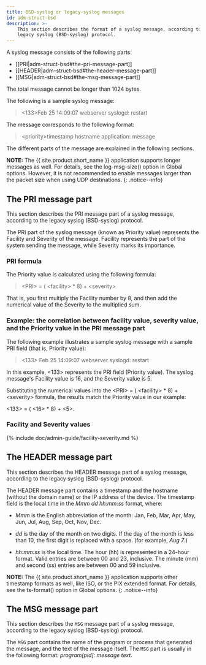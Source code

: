 ```yaml
---
title: BSD-syslog or legacy-syslog messages
id: adm-struct-bsd
description: >-
    This section describes the format of a syslog message, according to the
    legacy syslog (BSD-syslog) protocol.
---
```


A syslog message consists of the following parts:

- [[PRI|adm-struct-bsd#the-pri-message-part]]
- [[HEADER|adm-struct-bsd#the-header-message-part]]
- [[MSG|adm-struct-bsd#the-msg-message-part]]

The total message cannot be longer than 1024 bytes.

The following is a sample syslog message:

><133>Feb 25 14:09:07 webserver syslogd: restart

The message corresponds to the following format:

>\<priority\>timestamp hostname application: message

The different parts of the message are explained in the following
sections.

**NOTE:** The {{ site.product.short_name }} application
supports longer messages as well. For details, see the log-msg-size()
option in Global options.
However, it is not recommended to enable messages larger than the packet
size when using UDP destinations.
{: .notice--info}

## The PRI message part

This section describes the PRI message part of a syslog message, according to the
legacy syslog (BSD-syslog) protocol.

The PRI part of the syslog message (known as Priority value) represents
the Facility and Severity of the message. Facility represents the part
of the system sending the message, while Severity marks its importance.

### PRI formula

The Priority value is calculated using the following formula:

>\<PRI\> = ( \<facility\> * 8) + \<severity\>

That is, you first multiply the Facility number by 8, and then add the
numerical value of the Severity to the multiplied sum.

### Example: the correlation between facility value, severity value, and the Priority value in the PRI message part

The following example illustrates a sample syslog message with a sample
PRI field (that is, Priority value):

>\<133\> Feb 25 14:09:07 webserver syslogd: restart

In this example, \<133\> represents the PRI field (Priority value). The
syslog message\'s Facility value is 16, and the Severity value is 5.

Substituting the numerical values into the \<PRI\> = ( \<facility\> \*
8) + \<severity\> formula, the results match the Priority value in our
example:

\<133\> = ( \<16\> \* 8) + \<5\>.

### Facility and Severity values

{% include doc/admin-guide/facility-severity.md %}

## The HEADER message part

This section describes the HEADER message part of a syslog message, according to the legacy syslog (BSD-syslog) protocol.

The HEADER message part contains a timestamp and the hostname (without
the domain name) or the IP address of the device. The timestamp field is
the local time in the *Mmm dd hh:mm:ss* format, where:

- *Mmm* is the English abbreviation of the month: Jan, Feb, Mar, Apr,
    May, Jun, Jul, Aug, Sep, Oct, Nov, Dec.

- *dd* is the day of the month on two digits. If the day of the month
    is less than 10, the first digit is replaced with a space. (for
    example, *Aug 7*.)

- *hh:mm:ss* is the local time. The hour (hh) is represented in a
    24-hour format. Valid entries are between 00 and 23, inclusive. The
    minute (mm) and second (ss) entries are between 00 and 59 inclusive.

**NOTE:** The {{ site.product.short_name }} application
supports other timestamp formats as well, like ISO, or the PIX extended
format. For details, see the ts-format() option in Global options.
{: .notice--info}

## The MSG message part

This section describes the `MSG` message part of a syslog message, according to
the legacy syslog (BSD-syslog) protocol.

The `MSG` part contains the name of the program or process that generated
the message, and the text of the message itself. The `MSG` part is usually
in the following format: *program\[pid\]: message text*.
